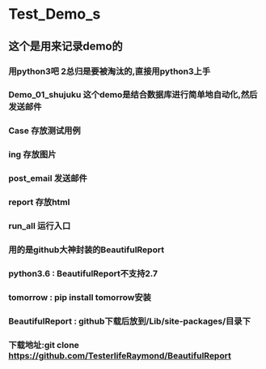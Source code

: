 # Test_Demo_s
## 这个是用来记录demo的
### 用python3吧  2总归是要被淘汰的,直接用python3上手
### Demo_01_shujuku 这个demo是结合数据库进行简单地自动化,然后发送邮件
### Case 存放测试用例
### ing 存放图片
### post_email 发送邮件
### report 存放html
### run_all  运行入口
### 用的是github大神封装的BeautifulReport
### python3.6 : BeautifulReport不支持2.7
### tomorrow : pip install tomorrow安装
### BeautifulReport : github下载后放到/Lib/site-packages/目录下
### 下载地址:git clone https://github.com/TesterlifeRaymond/BeautifulReport
